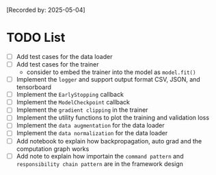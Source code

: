 [Recorded by: 2025-05-04]

# TODO List
- [ ] Add test cases for the data loader
- [ ] Add test cases for the trainer
    - consider to embed the trainer into the model as `model.fit()`
- [ ] Implement the `logger` and support output format CSV, JSON, and tensorboard
- [ ] Implement the `EarlyStopping` callback
- [ ] Implement the `ModelCheckpoint` callback
- [ ] Implement the `gradient clipping` in the trainer
- [ ] Implement the utility functions to plot the training and validation loss
- [ ] Implement the `data augmentation` for the data loader
- [ ] Implement the `data normalization` for the data loader
- [ ] Add notebook to explain how backpropagation, auto grad and the computation graph works
- [ ] Add note to explain how importain the `command pattern` and `responsibility chain pattern` are in the framework design
